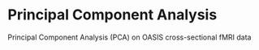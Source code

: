 # Principal Component Analysis
Principal Component Analysis (PCA) on OASIS cross-sectional fMRI data
